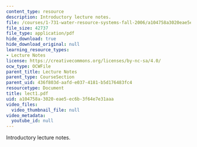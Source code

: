 ```yaml
---
content_type: resource
description: Introductory lecture notes.
file: /courses/1-731-water-resource-systems-fall-2006/a104758a3020eae5ec6b3f64e7e31aaa_lect1.pdf
file_size: 42737
file_type: application/pdf
hide_download: true
hide_download_original: null
learning_resource_types:
- Lecture Notes
license: https://creativecommons.org/licenses/by-nc-sa/4.0/
ocw_type: OCWFile
parent_title: Lecture Notes
parent_type: CourseSection
parent_uid: 436f803d-aafd-e037-4181-b5d176483fc4
resourcetype: Document
title: lect1.pdf
uid: a104758a-3020-eae5-ec6b-3f64e7e31aaa
video_files:
  video_thumbnail_file: null
video_metadata:
  youtube_id: null
---
```

Introductory lecture notes.